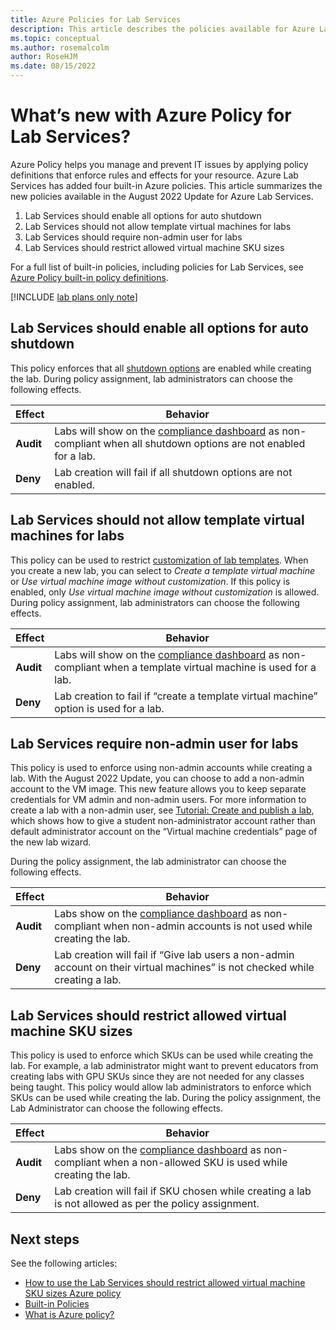 ```yaml
---
title: Azure Policies for Lab Services
description: This article describes the policies available for Azure Lab Services. 
ms.topic: conceptual
ms.author: rosemalcolm
author: RoseHJM
ms.date: 08/15/2022
---
```


# What’s new with Azure Policy for Lab Services?

Azure Policy helps you manage and prevent IT issues by applying policy definitions that enforce rules and effects for your resource. Azure Lab Services has added four built-in Azure policies. This article summarizes the new policies available in the August 2022 Update for Azure Lab Services. 

1. Lab Services should enable all options for auto shutdown 
1. Lab Services should not allow template virtual machines for labs 
1. Lab Services should require non-admin user for labs 
1. Lab Services should restrict allowed virtual machine SKU sizes 

For a full list of built-in policies, including policies for Lab Services, see [Azure Policy built-in policy definitions](/azure/governance/policy/samples/built-in-policies#lab-services).



[!INCLUDE [lab plans only note](./includes/lab-services-new-update-focused-article.md)]

## Lab Services should enable all options for auto shutdown

This policy enforces that all [shutdown options](how-to-configure-auto-shutdown-lab-plans.md) are enabled while creating the lab. During policy assignment, lab administrators can choose the following effects.  

|**Effect**|**Behavior**|
|-----|-----|
|**Audit**|Labs will show on the [compliance dashboard](/azure/governance/policy/assign-policy-portal#identify-non-compliant-resources) as non-compliant when all shutdown options are not enabled for a lab.  |
|**Deny**|Lab creation will fail if all shutdown options are not enabled. |

## Lab Services should not allow template virtual machines for labs 

This policy can be used to restrict [customization of lab templates](tutorial-setup-lab.md). When you create a new lab, you can select to *Create a template virtual machine* or *Use virtual machine image without customization*. If this policy is enabled, only *Use virtual machine image without customization* is allowed. During policy assignment, lab administrators can choose the following effects.  

|**Effect**|**Behavior**|
|-----|-----|
|**Audit**|Labs will show on the [compliance dashboard](/azure/governance/policy/assign-policy-portal#identify-non-compliant-resources) as non-compliant when a template virtual machine is used for a lab.|
|**Deny**|Lab creation to fail if “create a template virtual machine” option is used for a lab.|

## Lab Services require non-admin user for labs 

This policy is used to enforce using non-admin accounts while creating a lab. With the August 2022 Update, you can choose to add a non-admin account to the VM image.  This new feature allows you to keep separate credentials for VM admin and non-admin users. For more information to create a lab with a non-admin user, see [Tutorial: Create and publish a lab](tutorial-setup-lab.md#create-a-lab), which shows how to give a student non-administrator account rather than default administrator account on the “Virtual machine credentials” page of the new lab wizard.  

During the policy assignment, the lab administrator can choose the following effects. 

|**Effect**|**Behavior**|
|-----|-----|
|**Audit**|Labs show on the [compliance dashboard](/azure/governance/policy/assign-policy-portal#identify-non-compliant-resources) as non-compliant when non-admin accounts is not used while creating the lab.|
|**Deny**|Lab creation will fail if “Give lab users a non-admin account on their virtual machines” is not checked while creating a lab.|

## Lab Services should restrict allowed virtual machine SKU sizes
This policy is used to enforce which SKUs can be used while creating the lab. For example, a lab administrator might want to prevent educators from creating labs with GPU SKUs since they are not needed for any classes being taught. This policy would allow lab administrators to enforce which SKUs can be used while creating the lab. 
During the policy assignment, the Lab Administrator can choose the following effects.

|**Effect**|**Behavior**|
|-----|-----|
|**Audit**|Labs show on the [compliance dashboard](/azure/governance/policy/assign-policy-portal#identify-non-compliant-resources) as non-compliant when a non-allowed SKU is used while creating the lab.|
|**Deny**|Lab creation will fail if SKU chosen while creating a lab is not allowed as per the policy assignment.|

## Next steps

See the following articles:
- [How to use the Lab Services should restrict allowed virtual machine SKU sizes Azure policy](how-to-use-restrict-allowed-virtual-machine-sku-sizes-policy.md)
- [Built-in Policies](/azure/governance/policy/samples/built-in-policies#lab-services)
- [What is Azure policy?](/azure/governance/policy/overview)
